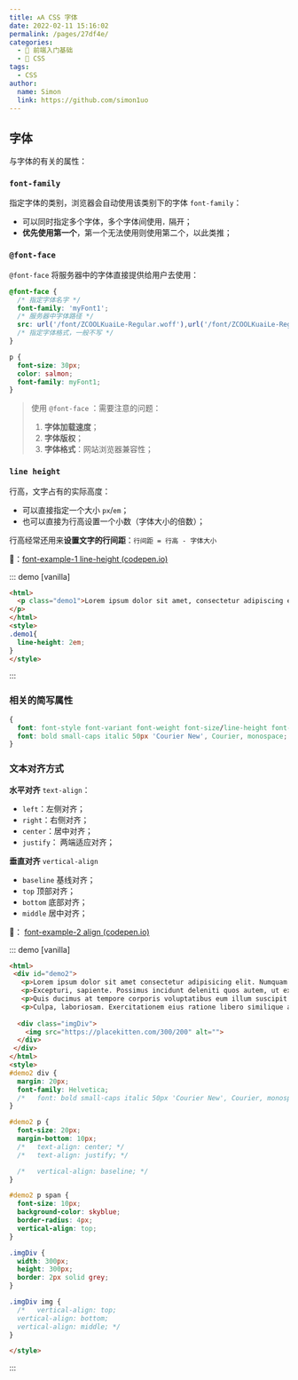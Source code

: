 ```yaml
---
title: 🗚 CSS 字体
date: 2022-02-11 15:16:02
permalink: /pages/27df4e/
categories: 
  - 🚶 前端入门基础
  - 🎨 CSS
tags: 
  - CSS
author: 
  name: Simon
  link: https://github.com/simon1uo
---
```




## 字体

与字体的有关的属性：

### `font-family`

指定字体的类别，浏览器会自动使用该类别下的字体 `font-family`：

+ 可以同时指定多个字体，多个字体间使用`，`隔开；
+ **优先使用第一个**，第一个无法使用则使用第二个，以此类推；



### `@font-face`

`@font-face` 将服务器中的字体直接提供给用户去使用：

```css
@font-face { 
  /* 指定字体名字 */    
  font-family: 'myFont1';    
  /* 服务器中字体路径 */    
  src: url('/font/ZCOOLKuaiLe-Regular.woff'),url('/font/ZCOOLKuaiLe-Regular.otf'),url('/font/ZCOOLKuaiLe-Regular.ttf') format('truetype');
  /* 指定字体格式，一般不写 */
}

p {
  font-size: 30px;
  color: salmon;  
  font-family: myFont1;
}
```

> 使用 `@font-face` ：需要注意的问题：
>
> 1. **字体加载速度**；
> 2. **字体版权**；
> 3. **字体格式**：网站浏览器兼容性；





###  `line height`

行高，文字占有的实际高度：

- 可以直接指定一个大小 `px`/`em`；
- 也可以直接为行高设置一个小数（字体大小的倍数）；

行高经常还用来**设置文字的行间距**：`行间距 = 行高 - 字体大小`

🌰：[font-example-1 line-height (codepen.io)](https://codepen.io/simownspace/pen/bGrVyoQ)

::: demo [vanilla]

```html
<html>
  <p class="demo1">Lorem ipsum dolor sit amet, consectetur adipiscing elit. Maecenas sit amet bibendum dui. Suspendisse porttitor porta metus quis aliquam. In sit amet volutpat metus. Cras a nulla eu justo commodo tincidunt non vitae diam. Suspendisse potenti. Curabitur ut lorem lacus. Suspendisse eu tincidunt ante, vel gravida lectus. Morbi vel nisl sit amet dolor imperdiet pretium semper a mauris. Proin ante ex, vehicula ac dui porttitor, tincidunt convallis erat. Aliquam sit amet enim ut nunc facilisis feugiat. Pellentesque ut vestibulum dolor. Nunc porttitor lectus ac erat consectetur luctus.
</p>
</html>
<style>
.demo1{
  line-height: 2em;
}
</style>
```

:::

### 相关的简写属性

```css
{
  font: font-style font-variant font-weight font-size/line-height font-family;
  font: bold small-caps italic 50px 'Courier New', Courier, monospace;
}
```



### 文本对齐方式

**水平对齐** `text-align`：

+ `left`：左侧对齐；
+ `right`：右侧对齐；
+ `center`：居中对齐；
+ `justify`： 两端适应对齐；



**垂直对齐** `vertical-align`

+ `baseline` 基线对齐；
+ `top` 顶部对齐；
+ `bottom` 底部对齐；
+ `middle` 居中对齐；

🌰： [font-example-2 align (codepen.io)](https://codepen.io/simownspace/pen/wvqMebM?editors=1100) 

::: demo [vanilla]

```html
<html>
 <div id="demo2">
   <p>Lorem ipsum dolor sit amet consectetur adipisicing elit. Numquam odit aliquam consequatur expedita? Dolorem corporis quaerat debitis est tempore impedit libero voluptate ea aspernatur ex. Voluptate facere assumenda inventore provident.</p>
   <p>Excepturi, sapiente. Possimus incidunt deleniti quos autem, ut expedita iure nobis! Consequuntur debitis a error cum dolores, blanditiis, officia ea minima maiores quae sint omnis officiis impedit voluptatibus dolorum velit.</p>
   <p>Quis ducimus at tempore corporis voluptatibus eum illum suscipit fuga voluptatem magni. Aperiam veniam voluptatem omnis, labore ipsum voluptas possimus debitis alias nobis autem consequatur perspiciatis ipsa architecto mollitia natus!</p>
   <p>Culpa, laboriosam. Exercitationem eius ratione libero similique aperiam natus hic possimus. Aspernatur unde suscipit quod fugit? Aspernatur corporis impedit nemo eveniet sunt alias earum voluptas? Deserunt voluptatem autem ex nisi.<span> span+ </span></p>
   
  <div class="imgDiv">
    <img src="https://placekitten.com/300/200" alt="">
  </div>
 </div>
</html>
<style>
#demo2 div {
  margin: 20px;
  font-family: Helvetica;
  /*   font: bold small-caps italic 50px 'Courier New', Courier, monospace; */
}

#demo2 p {
  font-size: 20px;
  margin-bottom: 10px;
  /*   text-align: center; */
  /*   text-align: justify; */

  /*   vertical-align: baseline; */
}

#demo2 p span {
  font-size: 10px;
  background-color: skyblue;
  border-radius: 4px;
  vertical-align: top;
}

.imgDiv {
  width: 300px;
  height: 300px;
  border: 2px solid grey;
}

.imgDiv img {
  /*   vertical-align: top;
  vertical-align: bottom;
  vertical-align: middle; */
}

</style>
```

:::
